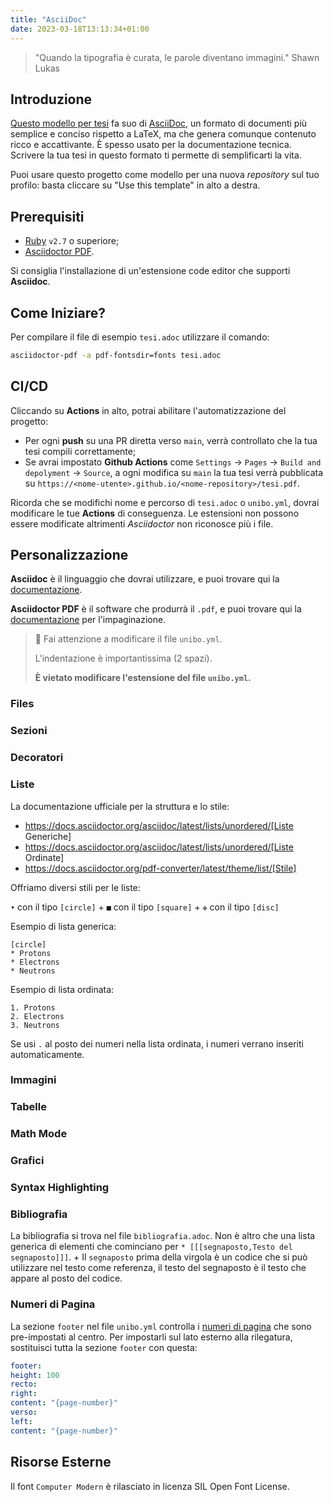 ```yaml
---
title: "AsciiDoc"
date: 2023-03-18T13:13:34+01:00
---
```


> "Quando la tipografia è curata, le parole diventano immagini."
> Shawn Lukas

## Introduzione

[Questo modello per tesi](https://github.com/csunibo/asciidoc-thesis) fa suo di
[AsciiDoc](https://asciidoc.org), un formato di documenti più semplice e conciso
rispetto a LaTeX, ma che genera comunque contenuto ricco e accattivante. È
spesso usato per la documentazione tecnica. Scrivere la tua tesi in questo
formato ti permette di semplificarti la vita.

Puoi usare questo progetto come modello per una nuova _repository_ sul tuo
profilo: basta cliccare su "Use this template" in alto a destra.

## Prerequisiti

- [Ruby](https://www.ruby-lang.org/en/) `v2.7` o superiore;
- [Asciidoctor
  PDF](https://docs.asciidoctor.org/pdf-converter/latest/install/).

Si consiglia l'installazione di un'estensione code editor che supporti
**Asciidoc**.

## Come Iniziare?

Per compilare il file di esempio `tesi.adoc` utilizzare il comando:

```bash
asciidoctor-pdf -a pdf-fontsdir=fonts tesi.adoc
```

## CI/CD

Cliccando su **Actions** in alto, potrai abilitare l'automatizzazione del
progetto:

- Per ogni **push** su una PR diretta verso `main`, verrà controllato
  che la tua tesi compili correttamente;
- Se avrai impostato **Github Actions** come
  `Settings` → `Pages` → `Build and depolyment` → `Source`, a ogni modifica su
  `main` la tua tesi verrà pubblicata su
  `https://<nome-utente>.github.io/<nome-repository>/tesi.pdf`.

Ricorda che se modifichi nome e percorso di `tesi.adoc` o `unibo.yml`, dovrai
modificare le tue **Actions** di conseguenza. Le estensioni non possono
essere modificate altrimenti _Asciidoctor_ non riconosce più i file.

## Personalizzazione

**Asciidoc** è il linguaggio che dovrai utilizzare, e puoi trovare qui la
[documentazione](https://docs.asciidoctor.org/asciidoc/latest/).

**Asciidoctor PDF** è il software che produrrà il `.pdf`, e puoi trovare qui la
[documentazione](https://docs.asciidoctor.org/pdf-converter/latest/) per
l'impaginazione.

> 🚸 Fai attenzione a modificare il file `unibo.yml`.
>
> L'indentazione è importantissima (2 spazi).
>
> **È vietato modificare l'estensione del file `unibo.yml`.**

### Files

### Sezioni

### Decoratori

### Liste

La documentazione ufficiale per la struttura e lo stile:

- https://docs.asciidoctor.org/asciidoc/latest/lists/unordered/[Liste Generiche]
- https://docs.asciidoctor.org/asciidoc/latest/lists/unordered/[Liste Ordinate]
- https://docs.asciidoctor.org/pdf-converter/latest/theme/list/[Stile]

Offriamo diversi stili per le liste:

`•` con il tipo `[circle]` +
`■` con il tipo `[square]` +
`❉` con il tipo `[disc]`

Esempio di lista generica:

```adoc
[circle]
* Protons
* Electrons
* Neutrons
```

Esempio di lista ordinata:

```adoc
1. Protons
2. Electrons
3. Neutrons
```

Se usi `.` al posto dei numeri nella lista ordinata, i numeri
verrano inseriti automaticamente.

### Immagini

### Tabelle

### Math Mode

### Grafici

### Syntax Highlighting

### Bibliografia

La bibliografia si trova nel file `bibliografia.adoc`.
Non è altro che una lista generica di elementi che cominciano
per `* [[[segnaposto,Testo del segnaposto]]]`. +
Il `segnaposto` prima della virgola è un codice che si può
utilizzare nel testo come referenza, il testo del segnaposto è
il testo che appare al posto del codice.

### Numeri di Pagina

La sezione `footer` nel file `unibo.yml` controlla i [numeri di
pagina](https://docs.asciidoctor.org/pdf-converter/latest/theme/page-numbers/)
che sono pre-impostati al centro. Per impostarli sul lato esterno alla
rilegatura, sostituisci tutta la sezione `footer` con questa:

```yaml
footer:
height: 100
recto:
right:
content: "{page-number}"
verso:
left:
content: "{page-number}"
```

## Risorse Esterne

Il font `Computer Modern` è rilasciato in licenza SIL Open Font License.
